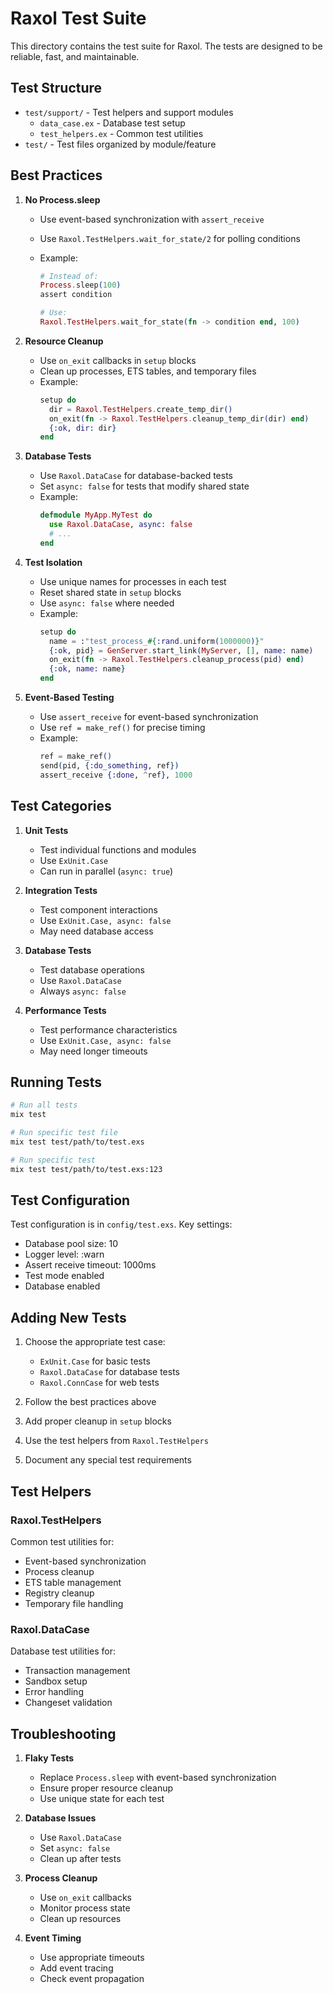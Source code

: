 # Raxol Test Suite

This directory contains the test suite for Raxol. The tests are designed to be reliable, fast, and maintainable.

## Test Structure

- `test/support/` - Test helpers and support modules
  - `data_case.ex` - Database test setup
  - `test_helpers.ex` - Common test utilities
- `test/` - Test files organized by module/feature

## Best Practices

1. **No Process.sleep**

   - Use event-based synchronization with `assert_receive`
   - Use `Raxol.TestHelpers.wait_for_state/2` for polling conditions
   - Example:

     ```elixir
     # Instead of:
     Process.sleep(100)
     assert condition

     # Use:
     Raxol.TestHelpers.wait_for_state(fn -> condition end, 100)
     ```

2. **Resource Cleanup**

   - Use `on_exit` callbacks in `setup` blocks
   - Clean up processes, ETS tables, and temporary files
   - Example:
     ```elixir
     setup do
       dir = Raxol.TestHelpers.create_temp_dir()
       on_exit(fn -> Raxol.TestHelpers.cleanup_temp_dir(dir) end)
       {:ok, dir: dir}
     end
     ```

3. **Database Tests**

   - Use `Raxol.DataCase` for database-backed tests
   - Set `async: false` for tests that modify shared state
   - Example:
     ```elixir
     defmodule MyApp.MyTest do
       use Raxol.DataCase, async: false
       # ...
     end
     ```

4. **Test Isolation**

   - Use unique names for processes in each test
   - Reset shared state in `setup` blocks
   - Use `async: false` where needed
   - Example:
     ```elixir
     setup do
       name = :"test_process_#{:rand.uniform(1000000)}"
       {:ok, pid} = GenServer.start_link(MyServer, [], name: name)
       on_exit(fn -> Raxol.TestHelpers.cleanup_process(pid) end)
       {:ok, name: name}
     end
     ```

5. **Event-Based Testing**
   - Use `assert_receive` for event-based synchronization
   - Use `ref = make_ref()` for precise timing
   - Example:
     ```elixir
     ref = make_ref()
     send(pid, {:do_something, ref})
     assert_receive {:done, ^ref}, 1000
     ```

## Test Categories

1. **Unit Tests**

   - Test individual functions and modules
   - Use `ExUnit.Case`
   - Can run in parallel (`async: true`)

2. **Integration Tests**

   - Test component interactions
   - Use `ExUnit.Case, async: false`
   - May need database access

3. **Database Tests**

   - Test database operations
   - Use `Raxol.DataCase`
   - Always `async: false`

4. **Performance Tests**
   - Test performance characteristics
   - Use `ExUnit.Case, async: false`
   - May need longer timeouts

## Running Tests

```bash
# Run all tests
mix test

# Run specific test file
mix test test/path/to/test.exs

# Run specific test
mix test test/path/to/test.exs:123
```

## Test Configuration

Test configuration is in `config/test.exs`. Key settings:

- Database pool size: 10
- Logger level: :warn
- Assert receive timeout: 1000ms
- Test mode enabled
- Database enabled

## Adding New Tests

1. Choose the appropriate test case:

   - `ExUnit.Case` for basic tests
   - `Raxol.DataCase` for database tests
   - `Raxol.ConnCase` for web tests

2. Follow the best practices above

3. Add proper cleanup in `setup` blocks

4. Use the test helpers from `Raxol.TestHelpers`

5. Document any special test requirements

## Test Helpers

### Raxol.TestHelpers

Common test utilities for:

- Event-based synchronization
- Process cleanup
- ETS table management
- Registry cleanup
- Temporary file handling

### Raxol.DataCase

Database test utilities for:

- Transaction management
- Sandbox setup
- Error handling
- Changeset validation

## Troubleshooting

1. **Flaky Tests**

   - Replace `Process.sleep` with event-based synchronization
   - Ensure proper resource cleanup
   - Use unique state for each test

2. **Database Issues**

   - Use `Raxol.DataCase`
   - Set `async: false`
   - Clean up after tests

3. **Process Cleanup**

   - Use `on_exit` callbacks
   - Monitor process state
   - Clean up resources

4. **Event Timing**
   - Use appropriate timeouts
   - Add event tracing
   - Check event propagation
